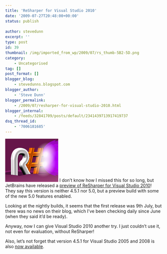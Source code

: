 ```yaml
---
title: 'ReSharper for Visual Studio 2010'
date: '2009-07-27T20:48:00+00:00'
status: publish

author: stevedunn
excerpt: ''
type: post
id: 39
thumbnail: /img/imported_from_wp/2009/07/rs_thumb-5B2-5D.png
category:
    - Uncategorised
tag: []
post_format: []
blogger_blog:
    - stevedunns.blogspot.com
blogger_author:
    - 'Steve Dunn'
blogger_permalink:
    - /2009/07/resharper-for-visual-studio-2010.html
blogger_internal:
    - /feeds/32841709/posts/default/2341439713917419737
dsq_thread_id:
    - '7006181685'
---
```

[![rs](/img/imported_from_wp/2009/07/rs_thumb-5B2-5D.png "rs")](/wp-content/uploads/2009/07/rs_thumb-5B2-5D.png) I don’t know how I missed this for so long, but JetBrains have released a [preview of ReSharper for Visual Studio 2010](http://www.jetbrains.net/confluence/display/ReSharper/ReSharper+for+Visual+Studio+2010+%28Preview%29)! They say this version is neither 4.5.1 nor 5.0, but a preview build with some of the new 5.0 features enabled.

Looking at the nightly builds, it seems that the first release was 9th July, but there was no news on their blog, which I’ve been checking daily since June (when they said it’d be ready).

Anyway, now I can give Visual Studio 2010 another try. I just couldn’t use it, not even for evaluation, without ReSharper!

Also, let’s not forget that version 4.5.1 for Visual Studio 2005 and 2008 is also [now available](http://www.jetbrains.com/resharper/index.html).